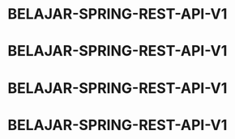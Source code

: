 # BELAJAR-SPRING-REST-API-V1
# BELAJAR-SPRING-REST-API-V1
# BELAJAR-SPRING-REST-API-V1
# BELAJAR-SPRING-REST-API-V1
